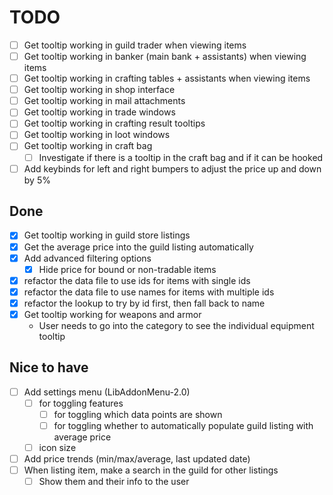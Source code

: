 # TODO


- [ ] Get tooltip working in guild trader when viewing items
- [ ] Get tooltip working in banker (main bank + assistants) when viewing items
- [ ] Get tooltip working in crafting tables + assistants when viewing items
- [ ] Get tooltip working in shop interface
- [ ] Get tooltip working in mail attachments
- [ ] Get tooltip working in trade windows
- [ ] Get tooltip working in crafting result tooltips
- [ ] Get tooltip working in loot windows
- [ ] Get tooltip working in craft bag
    - [ ] Investigate if there is a tooltip in the craft bag and if it can be hooked
- [ ] Add keybinds for left and right bumpers to adjust the price up and down by 5%

## Done

- [x] Get tooltip working in guild store listings
- [x] Get the average price into the guild listing automatically
- [x] Add advanced filtering options
    - [x] Hide price for bound or non-tradable items
- [x] refactor the data file to use ids for items with single ids
- [x] refactor the data file to use names for items with multiple ids
- [x] refactor the lookup to try by id first, then fall back to name
- [x] Get tooltip working for weapons and armor
    - User needs to go into the category to see the individual equipment tooltip

## Nice to have

- [ ] Add settings menu (LibAddonMenu-2.0)
    - [ ] for toggling features 
        - [ ] for toggling which data points are shown
        - [ ] for toggling whether to automatically populate guild listing with average price
    - [ ] icon size
- [ ] Add price trends (min/max/average, last updated date)
- [ ] When listing item, make a search in the guild for other listings
    - [ ] Show them and their info to the user